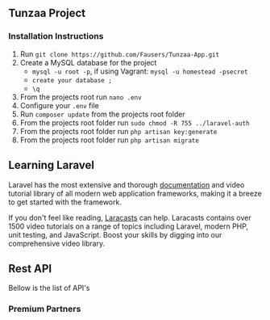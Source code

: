 ## Tunzaa Project

### Installation Instructions
1. Run `git clone https://github.com/Fausers/Tunzaa-App.git`
2. Create a MySQL database for the project
    * ```mysql -u root -p```, if using Vagrant: ```mysql -u homestead -psecret```
    * ```create your database ;```
    * ```\q```
3. From the projects root run `nano .env`
4. Configure your `.env` file
5. Run `composer update` from the projects root folder 
6. From the projects root folder run `sudo chmod -R 755 ../laravel-auth`
7. From the projects root folder run `php artisan key:generate`
8. From the projects root folder run `php artisan migrate`

## Learning Laravel

Laravel has the most extensive and thorough [documentation](https://laravel.com/docs) and video tutorial library of all modern web application frameworks, making it a breeze to get started with the framework.

If you don't feel like reading, [Laracasts](https://laracasts.com) can help. Laracasts contains over 1500 video tutorials on a range of topics including Laravel, modern PHP, unit testing, and JavaScript. Boost your skills by digging into our comprehensive video library.

## Rest API

Bellow is the list of API's

### Premium Partners
